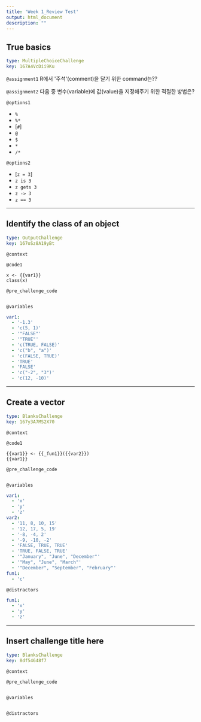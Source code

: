 ```yaml
---
title: 'Week 1_Review Test'
output: html_document
description: ""
---
```


## True basics

```yaml
type: MultipleChoiceChallenge
key: 167A4VcDii9Ku
```

`@assignment1`
R에서 '주석'(comment)을 달기 위한 command는??

`@assignment2`
다음 중 변수(variable)에 값(value)을 지정해주기 위한 적절한 방법은?

`@options1`
- `%`
- `%*`
- [`#`]
- `@`
- `$`
- `*`
- `/*`

`@options2`
- [`z = 3`]
- `z is 3`
- `z gets 3`
- `z -> 3`
- `z == 3`

---

## Identify the class of an object

```yaml
type: OutputChallenge
key: 167oSz8A19yBt
```

`@context`


`@code1`
```{r}
x <- {{var1}}
class(x)
```

`@pre_challenge_code`
```{r}

```

`@variables`
```yaml
var1:
  - '-1.3'
  - 'c(5, 1)'
  - '"FALSE"'
  - '"TRUE"'
  - 'c(TRUE, FALSE)'
  - 'c("b", "a")'
  - 'c(FALSE, TRUE)'
  - 'TRUE'
  - 'FALSE'
  - 'c("-2", "3")'
  - 'c(12, -10)'
```

---

## Create a vector

```yaml
type: BlanksChallenge
key: 167y3A7MS2X70
```

`@context`


`@code1`
```{r}
{{var1}} <- {{_fun1}}({{var2}})
{{var1}}
```

`@pre_challenge_code`
```{r}

```

`@variables`
```yaml
var1:
  - 'x'
  - 'y'
  - 'z'
var2:
  - '11, 8, 10, 15'
  - '12, 17, 5, 19'
  - '-8, -4, 2'
  - '-9, -10, -2'
  - 'FALSE, TRUE, TRUE'
  - 'TRUE, FALSE, TRUE'
  - '"January", "June", "December"'
  - '"May", "June", "March"'
  - '"December", "September", "February"'
fun1:
  - 'c'
```

`@distractors`
```yaml
fun1:
  - 'x'
  - 'y'
  - 'z'
```

---

## Insert challenge title here

```yaml
type: BlanksChallenge
key: 8df54648f7
```

`@context`


`@pre_challenge_code`
```{r}

```

`@variables`
```yaml

```

`@distractors`
```yaml

```
